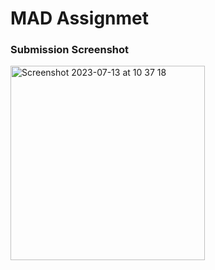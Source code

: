 <h1>MAD Assignmet</h1>
<h3>Submission Screenshot</h3>
<img width="311" alt="Screenshot 2023-07-13 at 10 37 18" src="https://github.com/ishupeiris/Uni_Assignment/assets/97585497/93caf3c2-a0d7-4ed6-9ccd-8c51bad03a48">
